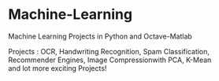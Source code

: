 # Machine-Learning
Machine Learning Projects in Python and Octave-Matlab

Projects : OCR, Handwriting Recognition, Spam Classification, Recommender Engines, Image Compressionwith PCA, K-Mean   
           and lot more exciting Projects!
